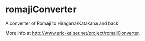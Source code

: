 # romajiConverter
A converter of Romaji to Hiragana/Katakana and back

More info at http://www.eric-kaiser.net/project/romajiConverter.
